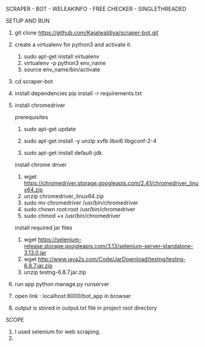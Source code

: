 SCRAPER - BOT - WELEAKINFO - FREE CHECKER - SINGLETHREADED
 
SETUP AND RUN
1. git clone https://github.com/Kajalwaldiya/scraper-bot.git
2. create a virtualenv for python3 and activate it.
	1. sudo apt-get install virtualenv
	2. virtualenv -p python3 env_name
	3. source env_name/bin/activate
3. cd scraper-bot 
4. install dependencies
	pip install -r requirements.txt
5. install chromedriver
	
	prerequisites
	1. sudo apt-get update
	2. sudo apt-get install -y unzip xvfb libxi6 libgconf-2-4

	3. sudo apt-get install default-jdk 

	install chrome driver
	1. wget https://chromedriver.storage.googleapis.com/2.41/chromedriver_linux64.zip
	2. unzip chromedriver_linux64.zip
	3. sudo mv chromedriver /usr/bin/chromedriver
	4. sudo chown root:root /usr/bin/chromedriver
	5. sudo chmod +x /usr/bin/chromedriver

	install required jar files
	1. wget https://selenium-release.storage.googleapis.com/3.13/selenium-server-standalone-3.13.0.jar
	2. wget http://www.java2s.com/Code/JarDownload/testng/testng-6.8.7.jar.zip
	3. unzip testng-6.8.7.jar.zip

5. run app
	python manage.py runserver
6. open link : localhost:8000/bot_app in browser
7. output is stored in output.txt file in project root directory

SCOPE
1. I used selenium for web scraping.
2. 